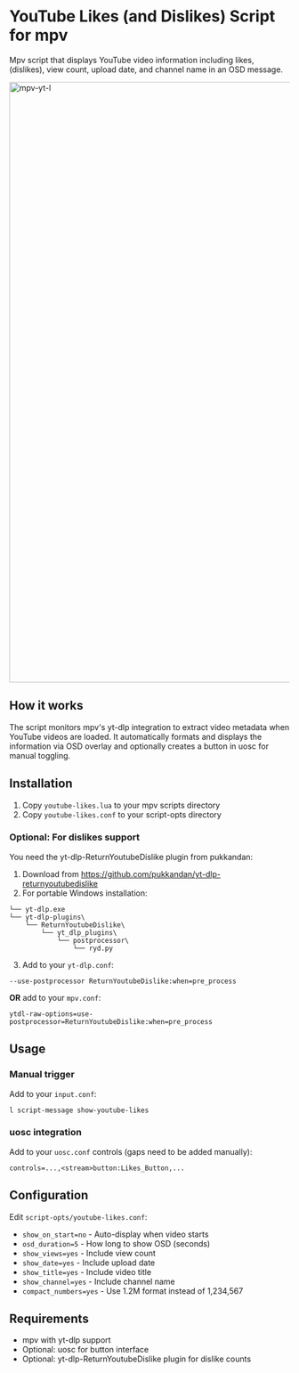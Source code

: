 # YouTube Likes (and Dislikes) Script for mpv

Mpv script that displays YouTube video information including likes, (dislikes), view count, upload date, and channel name in an OSD message.

<img width="1920" height="1079" alt="mpv-yt-l" src="https://github.com/user-attachments/assets/66aee845-74af-4fa1-870b-d610816c0d22" />


## How it works

The script monitors mpv's yt-dlp integration to extract video metadata when YouTube videos are loaded. It automatically formats and displays the information via OSD overlay and optionally creates a button in uosc for manual toggling.

## Installation

1. Copy `youtube-likes.lua` to your mpv scripts directory
2. Copy `youtube-likes.conf` to your script-opts directory

### Optional: For dislikes support

You need the yt-dlp-ReturnYoutubeDislike plugin from pukkandan:

1. Download from <https://github.com/pukkandan/yt-dlp-returnyoutubedislike>
2. For portable Windows installation:

```
└── yt-dlp.exe
└── yt-dlp-plugins\
    └── ReturnYoutubeDislike\
        └── yt_dlp_plugins\
            └── postprocessor\
                └── ryd.py
```

3. Add to your `yt-dlp.conf`:

```
--use-postprocessor ReturnYoutubeDislike:when=pre_process
```

**OR** add to your `mpv.conf`:

```
ytdl-raw-options=use-postprocessor=ReturnYoutubeDislike:when=pre_process
```

## Usage

### Manual trigger

Add to your `input.conf`:

```
l script-message show-youtube-likes
```

### uosc integration

Add to your `uosc.conf` controls (gaps need to be added manually):

```
controls=...,<stream>button:Likes_Button,...
```

## Configuration

Edit `script-opts/youtube-likes.conf`:

- `show_on_start=no` - Auto-display when video starts
- `osd_duration=5` - How long to show OSD (seconds)
- `show_views=yes` - Include view count
- `show_date=yes` - Include upload date
- `show_title=yes` - Include video title
- `show_channel=yes` - Include channel name
- `compact_numbers=yes` - Use 1.2M format instead of 1,234,567

## Requirements

- mpv with yt-dlp support
- Optional: uosc for button interface
- Optional: yt-dlp-ReturnYoutubeDislike plugin for dislike counts

